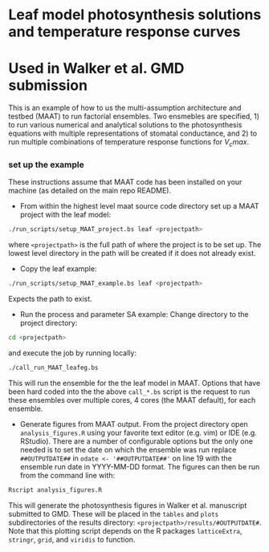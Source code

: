 # Leaf model photosynthesis solutions and temperature response curves #
# Used in Walker et al. GMD submission #


This is an example of how to us the multi-assumption architecture and testbed (MAAT) to run factorial ensembles. 
Two ensmebles are specified, 1) to run various numerical and analytical solutions to the photosynthesis equations with multiple representations of stomatal conductance, and 2) to run multiple combinations of temperature response functions for $V_cmax$.


### set up the example ###

These instructions assume that MAAT code has been installed on your machine (as detailed on the main repo README).
 


* From within the highest level maat source code directory set up a MAAT project with the leaf model:
```bash 
./run_scripts/setup_MAAT_project.bs leaf <projectpath>
```
where `<projectpath>` is the full path of where the project is to be set up.
The lowest level directory in the path will be created if it does not already exist.


* Copy the leaf example:
```bash 
./run_scripts/setup_MAAT_example.bs leaf <projectpath>
```
Expects the path to exist.


* Run the process and parameter SA example:
Change directory to the project directory: 
```bash
cd <projectpath>
```  
and execute the job by running locally:  
```bash
./call_run_MAAT_leafeg.bs
```  
This will run the ensemble for the the leaf model in MAAT. 
Options that have been hard coded into the the above `call_*.bs` script is the request to run these ensembles over multiple cores, 4 cores (the MAAT default), for each ensemble. 


* Generate figures from MAAT output.
From the project directory open `analysis_figures.R` using your favorite text editor (e.g. vim) or IDE (e.g. RStudio).
There are a number of configurable options but the only one needed is to set the date on which the ensemble was run replace `##OUTPUTDATE##` in `odate <- '##OUTPUTDATE##'` on line 19 with the ensemble run date in YYYY-MM-DD format.
The figures can then be run from the command line with:
```bash
Rscript analysis_figures.R
```  
This will generate the photosynthesis figures in Walker et al. manuscript submitted to GMD.
These will be placed in the `tables` and `plots` subdirectories of the results directory: `<projectpath>/results/#OUTPUTDATE#`.
Note that this plotting script depends on the R packages `latticeExtra`, `stringr`, `grid`, and `viridis` to function.



<!-- END -->
